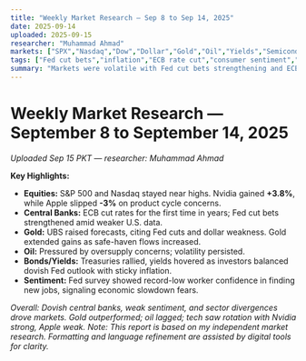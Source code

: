 ```yaml
---
title: "Weekly Market Research — Sep 8 to Sep 14, 2025"
date: 2025-09-14
uploaded: 2025-09-15
researcher: "Muhammad Ahmad"
markets: ["SPX","Nasdaq","Dow","Dollar","Gold","Oil","Yields","Semiconductors","Tech","Consumer Sentiment"]
tags: ["Fed cut bets","inflation","ECB rate cut","consumer sentiment","Nvidia rally","Apple decline","gold forecasts","oil volatility","bond yields"]
summary: "Markets were volatile with Fed cut bets strengthening and ECB delivering its first rate cut in years. Equities saw mixed performance: Nvidia surged 3.8% while Apple fell 3%. Gold rallied on safe-haven demand and forecasts from UBS citing dollar weakness. Oil remained under pressure due to supply concerns. Treasury yields hovered as bonds attracted inflows. Consumer confidence and job market signals weakened, adding to dovish policy expectations."
---
```

# Weekly Market Research — September 8 to September 14, 2025  
*Uploaded Sep 15 PKT — researcher: Muhammad Ahmad*  

**Key Highlights:**  
- **Equities:** S&P 500 and Nasdaq stayed near highs. Nvidia gained **+3.8%**, while Apple slipped **-3%** on product cycle concerns.  
- **Central Banks:** ECB cut rates for the first time in years; Fed cut bets strengthened amid weaker U.S. data.  
- **Gold:** UBS raised forecasts, citing Fed cuts and dollar weakness. Gold extended gains as safe-haven flows increased.  
- **Oil:** Pressured by oversupply concerns; volatility persisted.  
- **Bonds/Yields:** Treasuries rallied, yields hovered as investors balanced dovish Fed outlook with sticky inflation.  
- **Sentiment:** Fed survey showed record-low worker confidence in finding new jobs, signaling economic slowdown fears.  

 *Overall: Dovish central banks, weak sentiment, and sector divergences drove markets. Gold outperformed; oil lagged; tech saw rotation with Nvidia strong, Apple weak.*
 *Note: This report is based on my independent market research. Formatting and language refinement are assisted by digital tools for clarity.*
